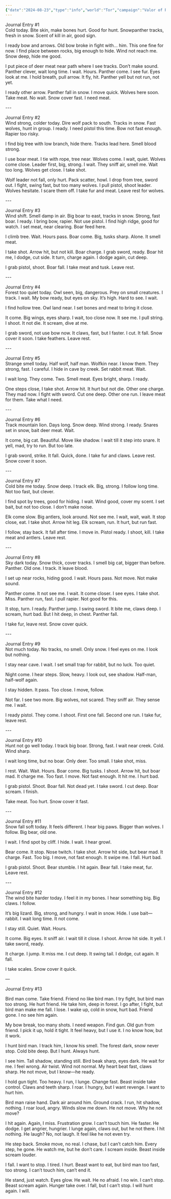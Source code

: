 ```yaml
---
{"date":"2024-08-23","type":"info","world":"Tor","campaign":"Valor of Rain","description":null,"icon":"fasScroll","tags":["Winters_Bane","info/character","VoR"],"dg-publish":true,"permalink":"/valor-of-rain/winters-bane-s-hunts/","dgPassFrontmatter":true,"created":"2025-03-06T12:27:05.402+10:30","updated":"2025-03-06T13:17:01.740+10:30"}
---
```



Journal Entry \#1  
Cold today. Bite skin, make bones hurt. Good for hunt. Snowpanther tracks, fresh in snow. Scent of kill in air, good sign.

I ready bow and arrows. Old bow broke in fight with... him. This one fine for now. I find place between rocks, big enough to hide. Wind not reach me. Snow deep, hide me good.

I put piece of deer meat near path where I see tracks. Don’t make sound. Panther clever, wait long time. I wait. Hours. Panther come. I see fur. Eyes look at me. I hold breath, pull arrow. It fly, hit. Panther yell but not run, not yet.

I ready other arrow. Panther fall in snow. I move quick. Wolves here soon. Take meat. No wait. Snow cover fast. I need meat.

\---

Journal Entry \#2  
Wind strong, colder today. Dire wolf pack to south. Tracks in snow. Fast wolves, hunt in group. I ready. I need pistol this time. Bow not fast enough. Rapier too risky.

I find big tree with low branch, hide there. Tracks lead here. Smell blood strong.

I use boar meat. I tie with rope, tree near. Wolves come. I wait, quiet. Wolves come close. Leader first, big, strong. I wait. They sniff air, smell me. Wait too long. Wolves get close. I take shot.

Wolf leader not fall, only hurt. Pack scatter, howl. I drop from tree, sword out. I fight, swing fast, but too many wolves. I pull pistol, shoot leader. Wolves hesitate. I scare them off. I take fur and meat. Leave rest for wolves.

\---

Journal Entry \#3  
Wind shift. Smell damp in air. Big boar to east, tracks in snow. Strong, fast boar. I ready. I bring bow, rapier. Not use pistol. I find high ridge, good for watch. I set meat, near clearing. Boar feed here.

I climb tree. Wait. Hours pass. Boar come. Big, tusks sharp. Alone. It smell meat.

I take shot. Arrow hit, but not kill. Boar charge. I grab sword, ready. Boar hit me, I dodge, cut side. It turn, charge again. I dodge again, cut deep.

I grab pistol, shoot. Boar fall. I take meat and tusk. Leave rest.

\---

Journal Entry \#4  
Forest too quiet today. Owl seen, big, dangerous. Prey on small creatures. I track. I wait. My bow ready, but eyes on sky. It’s high. Hard to see. I wait.

I find hollow tree. Owl land near. I set bones and meat to bring it close.

It come. Big wings, eyes sharp. I wait, too close now. It see me. I pull string. I shoot. It not die. It scream, dive at me.

I grab sword, not use bow now. It claws, fast, but I faster. I cut. It fall. Snow cover it soon. I take feathers. Leave rest.

\---

Journal Entry \#5  
Strange smell today. Half wolf, half man. Wolfkin near. I know them. They strong, fast. I careful. I hide in cave by creek. Set rabbit meat. Wait.

I wait long. They come. Two. Smell meat. Eyes bright, sharp. I ready.

One steps close, I take shot. Arrow hit. It hurt but not die. Other one charge. They mad now. I fight with sword. Cut one deep. Other one run. I leave meat for them. Take what I need.

\---

Journal Entry \#6  
Track mountain lion. Days long. Snow deep. Wind strong. I ready. Snares set in snow, bait deer meat. Wait.

It come, big cat. Beautiful. Move like shadow. I wait till it step into snare. It yell, mad, try to run. But too late.

I grab sword, strike. It fall. Quick, done. I take fur and claws. Leave rest. Snow cover it soon.

\---

Journal Entry \#7  
Cold bite me today. Snow deep. I track elk. Big, strong. I follow long time. Not too fast, but clever.

I find spot by trees, good for hiding. I wait. Wind good, cover my scent. I set bait, but not too close. I don’t make noise.

Elk come slow. Big antlers, look around. Not see me. I wait, wait, wait. It stop close, eat. I take shot. Arrow hit leg. Elk scream, run. It hurt, but run fast.

I follow, stay back. It fall after time. I move in. Pistol ready. I shoot, kill. I take meat and antlers. Leave rest.

\---

Journal Entry \#8  
Sky dark today. Snow thick, cover tracks. I smell big cat, bigger than before. Panther. Old one. I track. It leave blood.

I set up near rocks, hiding good. I wait. Hours pass. Not move. Not make sound.

Panther come. It not see me. I wait. It come closer. I see eyes. I take shot. Miss. Panther run, fast. I pull rapier. Not good for this.

It stop, turn. I ready. Panther jump. I swing sword. It bite me, claws deep. I scream, hurt bad. But I hit deep, in chest. Panther fall.

I take fur, leave rest. Snow cover quick.

\---

Journal Entry \#9  
Not much today. No tracks, no smell. Only snow. I feel eyes on me. I look but nothing.

I stay near cave. I wait. I set small trap for rabbit, but no luck. Too quiet.

Night come. I hear steps. Slow, heavy. I look out, see shadow. Half-man, half-wolf again.

I stay hidden. It pass. Too close. I move, follow.

Not far. I see two more. Big wolves, not scared. They sniff air. They sense me. I wait.

I ready pistol. They come. I shoot. First one fall. Second one run. I take fur, leave rest.

\---

Journal Entry \#10  
Hunt not go well today. I track big boar. Strong, fast. I wait near creek. Cold. Wind sharp.

I wait long time, but no boar. Only deer. Too small. I take shot, miss.

I rest. Wait. Wait. Hours. Boar come. Big tusks. I shoot. Arrow hit, but boar mad. It charge me. Too fast. I move. Not fast enough. It hit me. I hurt bad.

I grab pistol. Shoot. Boar fall. Not dead yet. I take sword. I cut deep. Boar scream. I finish.

Take meat. Too hurt. Snow cover it fast.

\---

Journal Entry \#11  
Snow fall soft today. It feels different. I hear big paws. Bigger than wolves. I follow. Big bear, old one.

I wait. I find spot by cliff. I hide. I wait. I hear growl.

Bear come. It stop. Nose twitch. I take shot. Arrow hit side, but bear mad. It charge. Fast. Too big. I move, not fast enough. It swipe me. I fall. Hurt bad.

I grab pistol. Shoot. Bear stumble. I hit again. Bear fall. I take meat, fur. Leave rest.

\---

Journal Entry \#12  
The wind bite harder today. I feel it in my bones. I hear something big. Big claws. I follow.

It’s big lizard. Big, strong, and hungry. I wait in snow. Hide. I use bait—rabbit. I wait long time. It not come.

I stay still. Quiet. Wait. Hours.

It come. Big eyes. It sniff air. I wait till it close. I shoot. Arrow hit side. It yell. I take sword, ready.

It charge. I jump. It miss me. I cut deep. It swing tail. I dodge, cut again. It fall.

I take scales. Snow cover it quick.

—

Journal Entry \#13

Bird man come. Take friend. Friend no like bird man. I try fight, but bird man too strong. He hurt friend. He take him, deep in forest. I go after, I fight, but bird man make me fall. I lose. I wake up, cold in snow, hurt bad. Friend gone. I no see him again.

My bow break, too many shots. I need weapon. Find gun. Old gun from friend. I pick it up, hold it tight. It feel heavy, but I use it. I no know how, but it work.

I hunt bird man. I track him, I know his smell. The forest dark, snow never stop. Cold bite deep. But I hunt. Always hunt.

I see him. Tall shadow, standing still. Bird beak sharp, eyes dark. He wait for me. I feel wrong. Air twist. Wind not normal. My heart beat fast, claws sharp. He not move, but I know—he ready.

I hold gun tight. Too heavy. I run, I lunge. Change fast. Beast inside take control. Claws and teeth sharp. I roar. I hungry, but I want revenge. I want to hurt him.

Bird man raise hand. Dark air around him. Ground crack. I run, hit shadow, nothing. I roar loud, angry. Winds slow me down. He not move. Why he not move?

I hit again. Again, I miss. Frustration grow. I can’t touch him. He faster. He dodge. I get angrier, hungrier. I lunge again, claws out, but he not there. I hit nothing. He laugh? No, not laugh. It feel like he not even try.

He step back. Smoke move, no real. I chase, but I can’t catch him. Every step, he gone. He watch me, but he don’t care. I scream inside. Beast inside scream louder.

I fall. I want to stop. I tired. I hurt. Beast want to eat, but bird man too fast, too strong. I can’t touch him, can’t end it.

He stand, just watch. Eyes glow. He wait. He no afraid. I no win. I can’t stop. Beast scream again. Hunger take over. I fall, but I can’t stop. I will hunt again. I will.

